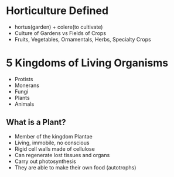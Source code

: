 # Horticulture Defined

- hortus(garden) + colere(to cultivate)
- Culture of Gardens vs Fields of Crops
- Fruits, Vegetables, Ornamentals, Herbs, Specialty Crops

# 5 Kingdoms of Living Organisms

- Protists
- Monerans
- Fungi
- Plants
- Animals

## What is a Plant?

- Member of the kingdom Plantae
- Living, immobile, no conscious
- Rigid cell walls made of cellulose
- Can regenerate lost tissues and organs
- Carry out photosynthesis
- They are able to make their own food (autotrophs)
